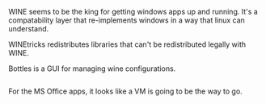 WINE seems to be the king for getting windows apps up and running. It's a compatability layer that re-implements windows in a way that linux can understand.

WINEtricks redistributes libraries that can't be redistributed legally with WINE.

Bottles is a GUI for managing wine configurations.

```
```

For the MS Office apps, it looks like a VM is going to be the way to go.

